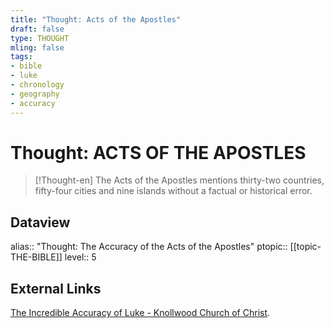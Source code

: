 ```yaml
---
title: "Thought: Acts of the Apostles"
draft: false
type: THOUGHT
mling: false
tags:
- bible
- luke
- chronology
- geography
- accuracy
---
```

# Thought: ACTS OF THE APOSTLES
> [!Thought-en]
> The Acts of the Apostles mentions thirty-two countries, fifty-four cities and nine islands without a factual or historical error.

## Dataview
alias:: "Thought: The Accuracy of the Acts of the Apostles"
ptopic:: [[topic-THE-BIBLE]]
level:: 5

## External Links
[The Incredible Accuracy of Luke - Knollwood Church of Christ](https://www.knollwoodchurch.org/yr2015/c11_accuracy_luke.html#:~:text=Thanks%20to%20the%20many%20archaeological,9%20islands%20without%20an%20error).

